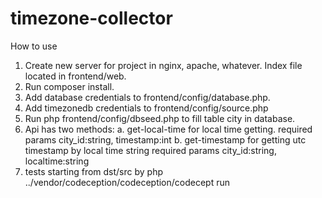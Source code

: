 # timezone-collector

How to use

1. Create new server for project in nginx, apache, whatever. Index file located in frontend/web.
2. Run composer install.
3. Add database credentials to frontend/config/database.php.
4. Add timezonedb credentials to frontend/config/source.php
5. Run php frontend/config/dbseed.php to fill table city in database.
6. Api has two methods:
a. get-local-time for local time getting.
required params city_id:string, timestamp:int
b. get-timestamp for getting utc timestamp by local time string
required params city_id:string, localtime:string
7. tests starting from dst/src by php ../vendor/codeception/codeception/codecept run
